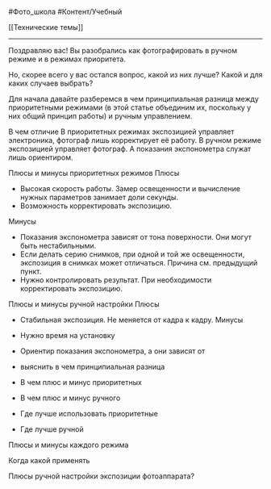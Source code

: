 #Фото_школа #Контент/Учебный 

[[Технические темы]]
____________
Поздравляю вас!
Вы разобрались как фотографировать в ручном режиме и в режимах приоритета.

Но, скорее всего у вас остался вопрос, какой из них лучше? Какой и для каких случаев выбрать?

Для начала давайте разберемся в чем принципиальная разница между приоритетными режимами (в этой статье объединим их, поскольку у них общий принцип работы) и ручным управлением.

В чем отличие
В приоритетных режимах экспозицией управляет электроника, фотограф лишь корректирует её работу.
В ручном режиме экспозицией управляет фотограф. А показания экспонометра служат лишь ориентиром.

Плюсы и минусы приоритетных режимов
Плюсы
- Высокая скорость работы. Замер освещенности и вычисление нужных параметров занимает доли секунды.
- Возможность корректировать экспозицию.

Минусы
- Показания экспонометра зависят от тона поверхности. Они могут быть нестабильными.
- Если делать серию снимков, при одной и той же освещенности, экспозиция в снимках может отличаться. Причина см. предыдущий пункт.
- Нужно контролировать результат. При необходимости корректировать экспозицию.


Плюсы и минусы ручной настройки
Плюсы
- Стабильная экспозиция. Не меняется от кадра к кадру.
Минусы
- Нужно время на установку
- Ориентир показания экспонометра, а они зависят от


- выяснить в чем принципиальная разница
- В чем плюс и минус приоритетных
- В чем плюс и минус ручного
- Где лучше использовать приоритетные
- Где лучше ручной
 




Плюсы и минусы каждого режима

Когда какой применять


Плюсы ручной настройки экспозиции фотоаппарата?